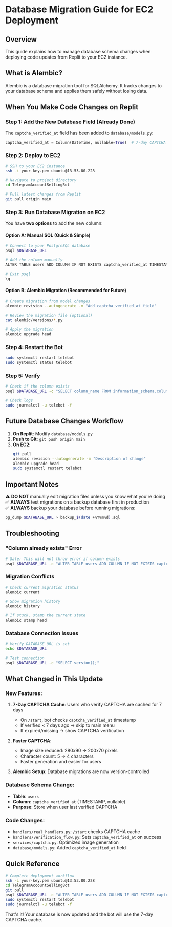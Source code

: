 # Database Migration Guide for EC2 Deployment

## Overview

This guide explains how to manage database schema changes when deploying code updates from Replit to your EC2 instance.

## What is Alembic?

Alembic is a database migration tool for SQLAlchemy. It tracks changes to your database schema and applies them safely without losing data.

## When You Make Code Changes on Replit

### Step 1: Add the New Database Field (Already Done)

The `captcha_verified_at` field has been added to `database/models.py`:

```python
captcha_verified_at = Column(DateTime, nullable=True)  # 7-day CAPTCHA cache
```

### Step 2: Deploy to EC2

```bash
# SSH to your EC2 instance
ssh -i your-key.pem ubuntu@13.53.80.228

# Navigate to project directory
cd TelegramAccountSellingBot

# Pull latest changes from Replit
git pull origin main
```

### Step 3: Run Database Migration on EC2

You have **two options** to add the new column:

#### Option A: Manual SQL (Quick & Simple)
```bash
# Connect to your PostgreSQL database
psql $DATABASE_URL

# Add the column manually
ALTER TABLE users ADD COLUMN IF NOT EXISTS captcha_verified_at TIMESTAMP;

# Exit psql
\q
```

#### Option B: Alembic Migration (Recommended for Future)
```bash
# Create migration from model changes
alembic revision --autogenerate -m "Add captcha_verified_at field"

# Review the migration file (optional)
cat alembic/versions/*.py

# Apply the migration
alembic upgrade head
```

### Step 4: Restart the Bot
```bash
sudo systemctl restart telebot
sudo systemctl status telebot
```

### Step 5: Verify
```bash
# Check if the column exists
psql $DATABASE_URL -c "SELECT column_name FROM information_schema.columns WHERE table_name='users' AND column_name='captcha_verified_at';"

# Check logs
sudo journalctl -u telebot -f
```

## Future Database Changes Workflow

1. **On Replit**: Modify `database/models.py`
2. **Push to Git**: `git push origin main`
3. **On EC2**: 
   ```bash
   git pull
   alembic revision --autogenerate -m "Description of change"
   alembic upgrade head
   sudo systemctl restart telebot
   ```

## Important Notes

⚠️ **DO NOT** manually edit migration files unless you know what you're doing  
✅ **ALWAYS** test migrations on a backup database first in production  
✅ **ALWAYS** backup your database before running migrations:
   ```bash
   pg_dump $DATABASE_URL > backup_$(date +%Y%m%d).sql
   ```

## Troubleshooting

### "Column already exists" Error
```bash
# Safe: This will not throw error if column exists
psql $DATABASE_URL -c "ALTER TABLE users ADD COLUMN IF NOT EXISTS captcha_verified_at TIMESTAMP;"
```

### Migration Conflicts
```bash
# Check current migration status
alembic current

# Show migration history
alembic history

# If stuck, stamp the current state
alembic stamp head
```

### Database Connection Issues
```bash
# Verify DATABASE_URL is set
echo $DATABASE_URL

# Test connection
psql $DATABASE_URL -c "SELECT version();"
```

## What Changed in This Update

### New Features:
1. **7-Day CAPTCHA Cache**: Users who verify CAPTCHA are cached for 7 days
   - On `/start`, bot checks `captcha_verified_at` timestamp
   - If verified < 7 days ago → skip to main menu
   - If expired/missing → show CAPTCHA verification

2. **Faster CAPTCHA**: 
   - Image size reduced: 280x90 → 200x70 pixels
   - Character count: 5 → 4 characters
   - Faster generation and easier for users

3. **Alembic Setup**: Database migrations are now version-controlled

### Database Schema Change:
- **Table**: `users`
- **Column**: `captcha_verified_at` (TIMESTAMP, nullable)
- **Purpose**: Store when user last verified CAPTCHA

### Code Changes:
- `handlers/real_handlers.py`: `/start` checks CAPTCHA cache
- `handlers/verification_flow.py`: Sets `captcha_verified_at` on success
- `services/captcha.py`: Optimized image generation
- `database/models.py`: Added `captcha_verified_at` field

## Quick Reference

```bash
# Complete deployment workflow
ssh -i your-key.pem ubuntu@13.53.80.228
cd TelegramAccountSellingBot
git pull
psql $DATABASE_URL -c "ALTER TABLE users ADD COLUMN IF NOT EXISTS captcha_verified_at TIMESTAMP;"
sudo systemctl restart telebot
sudo journalctl -u telebot -f
```

That's it! Your database is now updated and the bot will use the 7-day CAPTCHA cache.
